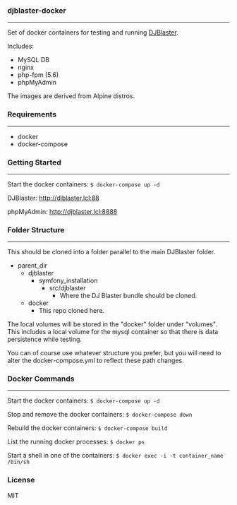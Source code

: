 ### djblaster-docker

---

Set of docker containers for testing and running [DJBlaster](https://github.com/destinmoulton/djblasterbundle).

Includes:

-   MySQL DB
-   nginx
-   php-fpm (5.6)
-   phpMyAdmin

The images are derived from Alpine distros.

### Requirements

---

-   docker
-   docker-compose

### Getting Started

---

Start the docker containers:
`$ docker-compose up -d`

DJBlaster: http://djblaster.lcl:88

phpMyAdmin: http://djblaster.lcl:8888

### Folder Structure

---

This should be cloned into a folder parallel to the main DJBlaster folder.

-   parent_dir
    -   djblaster
        -   symfony_installation
            -   src/djblaster
                -   Where the DJ Blaster bundle should be cloned.
    -   docker
        -   This repo cloned here.

The local volumes will be stored in the "docker" folder under "volumes". This includes a local volume for the mysql container so that there is data persistence while testing.

You can of course use whatever structure you prefer, but you will need to alter the docker-compose.yml to reflect these path changes.

### Docker Commands

---

Start the docker containers:
`$ docker-compose up -d`

Stop and remove the docker containers:
`$ docker-compose down`

Rebuild the docker containers:
`$ docker-compose build`

List the running docker processes:
`$ docker ps`

Start a shell in one of the containers:
`$ docker exec -i -t container_name /bin/sh`

### License

MIT
